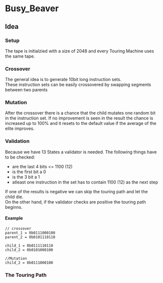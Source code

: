 # Busy_Beaver

## Idea
### Setup
The tape is initialzied  with a size of 2048 and every Touring Machine uses the same tape.

### Crossover
The general idea is to generate 10bit long instruction sets.<br>
These instruction sets can be easily crossovered by swapping segments between two parents <br>

### Mutation
After the crossover there is a chance that the child mutates one random bit in the instruction set.
If no improvement is seen in the result the chance is increased up to 100% and it resets to the default value if the average of the elite improves.

### Validation
Because we have 13 States a validator is needed. The following things have to be checked:

* are the last 4 bits <= 1100 (12)
* is the first bit a 0
* is the 3 bit a 1
* atleast one instruction in the set has to contain 1100 (12) as the next step 

If one of the results is negative we can skip the touring path and let the child die.<br>
On the other hand, if the validator checks are positive the touring path beginns.

#### Example

    // crossover
    parent_1 = 0b0111000100
    parent_2 = 0b0101110110
    
    child_1 = 0b0111110110
    child_2 = 0b0101000100
    
    //Mutation
    child_2 = 0b0111000100


### The Touring Path
